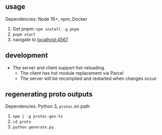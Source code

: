 ## usage

Dependencies: Node 16+, npm, Docker

1. Get pnpm: `npm install -g pnpm`
2. `pnpm start`
3. navigate to [localhost:4567](http://localhost:4567)

## development

- The server and client support hot-reloading.
  - The client has hot module replacement via Parcel
  - The server will be recompiled and restarted when changes occur

## regenerating proto outputs

Dependencies: Python 3, `protoc` on path

1. `npm i -g protoc-gen-ts`
2. `cd proto`
3. `python generate.py`
